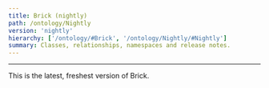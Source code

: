 ```yaml
---
title: Brick (nightly)
path: /ontology/Nightly
version: 'nightly'
hierarchy: ['/ontology/#Brick', '/ontology/Nightly/#Nightly']
summary: Classes, relationships, namespaces and release notes.
---
```

---
This is the latest, freshest version of Brick.